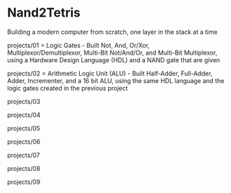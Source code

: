 # Nand2Tetris
Building a modern computer from scratch, one layer in the stack at a time

projects/01 = Logic Gates - Built Not, And, Or/Xor, Multiplexor/Demultiplexor, Multi-Bit Not/And/Or, and Multi-Bit Multiplexor, using a Hardware Design Language (HDL) and a NAND gate that are given

projects/02 = Arithmetic Logic Unit (ALU) - Built Half-Adder, Full-Adder, Adder, Incrementer, and a 16 bit ALU, using the same HDL language and the logic gates created in the previous project

projects/03

projects/04

projects/05

projects/06

projects/07

projects/08

projects/09
